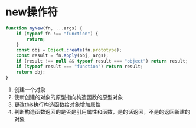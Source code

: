 # new操作符

```js
function myNew(fn, ...args) {
    if (typeof fn !== "function") {
        return;
    }
    const obj = Object.create(fn.prototype);
    const result = fn.apply(obj, args);
    if (result !== null && typeof result === "object") return result;
    if (typeof result === "function") return result;
    return obj;
}
```

1. 创建一个对象
2. 使新创建的对象的原型指向构造函数的原型对象
3. 更改this执行构造函数给对象增加属性
4. 判断构造函数返回的是否是引用属性和函数，是的话返回，不是的返回新建的对象
